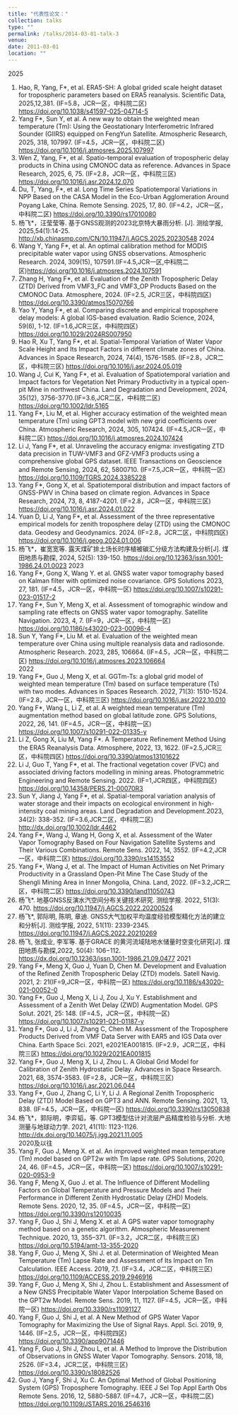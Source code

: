 ```yaml
---
title: "代表性论文："
collection: talks
type: ""
permalink: /talks/2014-03-01-talk-3
venue: 
date: 2011-03-01
location: ""
---
```

2025                                                                                                
1.	Hao, R, Yang, F*, et al. ERA5-SH: A global grided scale height dataset for tropospheric parameters based on ERA5 reanalysis. Scientific Data, 2025,12,381. (IF=5.8，JCR一区，中科院二区) https://doi.org/10.1038/s41597-025-04714-5                                                                                                
2.	Yang F*, Sun Y, et al. A new way to obtain the weighted mean temperature (Tm): Using the Geostationary Interferometric Infrared Sounder (GIIRS) equipped on FengYun Satellite. Atmospheric Research, 2025, 318, 107997. (IF=4.5，JCR一区，中科院二区) https://doi.org/10.1016/j.atmosres.2025.107997                                                                                                 
3.	Wen Z, Yang, F*, et al. Spatio-temporal evaluation of tropospheric delay products in China using CMONOC data as reference. Advances in Space Research, 2025, 6, 75. (IF=2.8，JCR一区，中科院三区) https://doi.org/10.1016/j.asr.2024.12.070                                                                                                
4.	Du, T, Yang, F*, et al. Long Time Series Spatiotemporal Variations in NPP Based on the CASA Model in the Eco-Urban Agglomeration Around Poyang Lake, China. Remote Sensing. 2025, 17, 80. (IF=4.2，JCR一区，中科院二区) https://doi.org/10.3390/rs17010080                                                                                                
5.	杨飞*，汪莹莹等. 基于GNSS观测的2023北京特大暴雨分析. [J]. 测绘学报, 2025,54(1):14-25. http://xb.chinasmp.com/CN/10.11947/j.AGCS.2025.20230548
2024                                                                                                
6.	Wang Y, Yang F*, et al. An optimal calibration method for MODIS precipitable water vapor using GNSS observations. Atmospheric Research. 2024, 309(15), 107591.(IF=4.5,JCR一区,中科院二区)https://doi.org/10.1016/j.atmosres.2024.107591                                                                                                
7.	Zhang H, Yang F*, et al. Evaluation of the Zenith Tropospheric Delay (ZTD) Derived from VMF3_FC and VMF3_OP Products Based on the CMONOC Data. Atmosphere, 2024. (IF=2.5, JCR三区，中科院四区) https://doi.org/10.3390/atmos15070766                                                                                                
8.	Yao Y, Yang F*, et al. Comparing discrete and empirical troposphere delay models: A global IGS-based evaluation. Radio Science, 2024, 59(6), 1-12. (IF=1.6,JCR三区，中科院四区) https://doi.org/10.1029/2024RS007950                                                                                                
9.	Hao R, Xu T, Yang F*, et al. Spatial-Temporal Variation of Water Vapor Scale Height and Its Impact Factors in different climate zones of China. Advances in Space Research, 2024, 74(4), 1576-1585. (IF=2.8，JCR二区，中科院三区) https://doi.org/10.1016/j.asr.2024.05.019                                                                                                
10.	Wang J, Cui K, Yang F*, et al. Evaluation of Spatiotemporal variation and Impact factors for Vegetation Net Primary Productivity in a typical open-pit Mine in northwest China. Land Degradation and Development, 2024, 35(12), 3756-3770.(IF=3.6,JCR二区，中科院二区) https://doi.org/10.1002/ldr.5165                                                                                                
11.	Yang F*, Liu M, et al. Higher accuracy estimation of the weighted mean temperature (Tm) using GPT3 model with new grid coefficients over China. Atmospheric Research, 2024, 305, 107424. (IF=4.5,JCR一区，中科院二区) https://doi.org/10.1016/j.atmosres.2024.107424                                                                                                
12.	Li J, Yang F*, et al. Unraveling the accuracy enigma: investigating ZTD data precision in TUW-VMF3 and GFZ-VMF3 products using a comprehensive global GPS dataset. IEEE Transactions on Geoscience and Remote Sensing, 2024, 62, 5800710. (IF=7.5,JCR一区，中科院一区) https://doi.org/10.1109/TGRS.2024.3385228                                                                                                
13.	Yang F*, Gong X, et al. Spatiotemporal distribution and impact factors of GNSS-PWV in China based on climate region. Advances in Space Research, 2024, 73, 8, 4187-4201. (IF=2.8，JCR一区，中科院三区) https://doi.org/10.1016/j.asr.2024.01.022                                                                                                
14.	Yuan D, Li J, Yang F*, et al. Assessment of the three representative empirical models for zenith troposphere delay (ZTD) using the CMONOC data. Geodesy and Geodynamics. 2024. (IF=2.8，JCR二区，中科院四区) https://doi.org/10.1016/j.geog.2024.01.006                                                                                                
15.	杨飞*，崔宽宽等. 露天煤矿排土场长时序植被碳汇分级方法构建及分析[J]. 煤田地质与勘探, 2024, 52(5): 139-150. https://doi.org/10.12363/issn.1001-1986.24.01.0023
2023                                                                                                
16.	Yang F*, Gong X, Wang Y. et al. GNSS water vapor tomography based on Kalman filter with optimized noise covariance. GPS Solutions 2023, 27, 181. (IF=4.5，JCR一区，中科院一区) https://doi.org/10.1007/s10291-023-01517-2                                                                                                
17.	Yang F*, Sun Y, Meng X, et al. Assessment of tomographic window and sampling rate effects on GNSS water vapor tomography. Satellite Navigation. 2023, 4, 7. (IF=9，JCR一区，中科院一区) https://doi.org/10.1186/s43020-023-00096-4                                                                                                
18.	Sun Y, Yang F*, Liu M. et al. Evaluation of the weighted mean temperature over China using multiple reanalysis data and radiosonde. Atmospheric Research. 2023, 285, 106664. (IF=4.5，JCR一区，中科院二区) https://doi.org/10.1016/j.atmosres.2023.106664                                                                                                
2022
19.	Yang F*, Guo J, Meng X, et al. GGTm-Ts: a global grid model of weighted mean temperature (Tm) based on surface temperature (Ts) with two modes. Advances in Spaces Research. 2022, 71(3): 1510-1524. (IF=2.8，JCR一区，中科院三区) https://doi.org/10.1016/j.asr.2022.10.010                                                                                                
20.	Yang F*, Wang L, Li Z, et al. A weighted mean temperature (Tm) augmentation method based on global latitude zone. GPS Solutions, 2022, 26, 141. (IF=4.5，JCR一区，中科院一区) https://doi.org/10.1007/s10291-022-01335-y                                                                                                
21.	Li Z, Gong X, Liu M, Yang F*. A Temperature Refinement Method Using the ERA5 Reanalysis Data. Atmosphere, 2022, 13, 1622. (IF=2.5,JCR三区，中科院四区) https://doi.org/10.3390/atmos13101622                                                                                                
22.	Li J, Guo T, Yang F*, et al. The fractional vegetation cover (FVC) and associated driving factors modelling in mining areas. Photogrammetric Engineering and Remote Sensing. 2022. (IF=1,JCR四区，中科院四区) https://doi.org/10.14358/PERS.21-00070R3                                                                                                
23.	Sun Y, Jiang J, Yang F*, et al. Spatial-temporal variation analysis of water storage and their impacts on ecological environment in high-intensity coal mining areas. Land Degradation and Development.2023, 34(2): 338-352. (IF=3.6,JCR二区，中科院二区) http://dx.doi.org/10.1002/ldr.4462                                                                                                
24.	Yang F*, Wang J, Wang H, Gong X, et al. Assessment of the Water Vapor Tomography Based on Four Navigation Satellite Systems and Their Various Combinations. Remote Sens. 2022, 14, 3552. (IF=4.2,JCR一区，中科院二区) https://doi.org/10.3390/rs14153552                                                                                                
25.	Yang F*, Wang J, et al. The Impact of Human Activities on Net Primary Productivity in a Grassland Open-Pit Mine The Case Study of the Shengli Mining Area in Inner Mongolia, China. Land, 2022. (IF=3.2,JCR二区，中科院二区) https://doi.org/10.3390/land11050743                                                                                                
26.	杨飞*. 地基GNSS反演水汽空间分布关键技术研究. 测绘学报. 2022, 51(3): 470. https://doi.org/10.11947/j.AGCS.2022.20200524                                                                                                
27.	杨飞*, 郭际明, 陈明, 章迪. GNSS大气加权平均温度经验模型精化方法的建立和分析[J]. 测绘学报, 2022, 51(11): 2339-2345. https://doi.org/10.11947/j.AGCS.2022.20210269                                                                                                
28.	杨飞, 张成业, 李军等. 基于GRACE 的黄河流域陆地水储量时空变化研究[J]. 煤田地质与勘探,2022, 50(4): 106−112. https://dx.doi.org/10.12363/issn.1001-1986.21.09.0477
2021                                                                                                
29.	Yang F*, Meng X, Guo J, Yuan D, Chen M. Development and Evaluation of the Refined Zenith Tropospheric Delay (ZTD) models. Satell Navig. 2021, 2: 21(IF=9,JCR一区，中科院一区) https://doi.org/10.1186/s43020-021-00052-0                                                                                                
30.	Yang F*, Guo J, Meng X, Li J, Zou J, Xu Y. Establishment and Assessment of a Zenith Wet Delay (ZWD) Augmentation Model. GPS Solut. 2021, 25: 148. (IF=4.5，JCR一区，中科院一区) https://doi.org/10.1007/s10291-021-01187-y                                                                                                
31.	Yang F*, Guo J, Li J, Zhang C, Chen M. Assessment of the Troposphere Products Derived from VMF Data Server with EAR5 and IGS Data over China. Earth Space Sci. 2021, e2021EA001815. (IF=2.9，JCR二区，中科院三区) https://doi.org/10.1029/2021EA001815                                                                                                
32.	Yang F*, Guo J, Meng X, Li J, Zhou L. A Global Grid Model for Calibration of Zenith Hydrostatic Delay. Advances in Space Research. 2021, 68, 3574-3583. (IF=2.8，JCR一区，中科院三区) https://doi.org/10.1016/j.asr.2021.06.044                                                                                                
33.	Yang F*, Guo J, Zhang C, Li Y, Li J. A Regional Zenith Tropospheric Delay (ZTD) Model Based on GPT3 and ANN. Remote Sensing. 2021, 13, 838. (IF=4.5，JCR一区，中科院一区) https://doi.org/10.3390/rs13050838                                                                                                
34.	杨飞*，郭际明，李弈韬，等. GPT3模型估计对流层产品精度检验与分析. 大地测量与地球动力学. 2021, 41(11): 1123-1126. http://dx.doi.org/10.14075/j.jgg.2021.11.005                                                                                                
                                                                                                2020及以往
35.	Yang F, Guo J, Meng X. et al. An improved weighted mean temperature (Tm) model based on GPT2w with Tm lapse rate. GPS Solutions, 2020, 24, 46. (IF=4.5，JCR一区，中科院一区) https://doi.org/10.1007/s10291-020-0953-9                                                                                                
36.	Yang F, Meng X, Guo J. et al. The Influence of Different Modelling Factors on Global Temperature and Pressure Models and Their Performance in Different Zenith Hydrostatic Delay (ZHD) Models. Remote Sens. 2020, 12, 35. (IF=4.5，JCR一区，中科院一区) https://doi.org/10.3390/rs12010035                                                                                                
37.	Yang F, Guo J, Shi J, Meng X. et al. A GPS water vapor tomography method based on a genetic algorithm. Atmospheric Measurement Technique. 2020, 13, 355–371. (IF=3.2，JCR二区，中科院三区) https://doi.org/10.5194/amt-13-355-2020                                                                                                
38.	Yang F, Guo J, Meng X, Shi J. et al. Determination of Weighted Mean Temperature (Tm) Lapse Rate and Assessment of Its Impact on Tm Calculation. IEEE Access. 2019, 7,1. (IF=3.4，JCR二区，中科院三区) https://doi.org/10.1109/ACCESS.2019.2946916                                                                                                
39.	Yang F, Guo J, Meng X, Shi J, Zhou L. Establishment and Assessment of a New GNSS Precipitable Water Vapor Interpolation Scheme Based on the GPT2w Model. Remote Sens. 2019, 11, 1127. (IF=4.5，JCR一区，中科院一区) https://doi.org/10.3390/rs11091127                                                                                                
40.	Yang F, Guo J, Shi J, et al. A New Method of GPS Water Vapor Tomography for Maximizing the Use of Signal Rays. Appl. Sci. 2019, 9, 1446. (IF=2.5，JCR一区，中科院四区) https://doi.org/10.3390/app9071446                                                                                                
41.	Yang F, Guo J, Shi J, Zhou L, et al. A Method to Improve the Distribution of Observations in GNSS Water Vapor Tomography. Sensors. 2018, 18, 2526. (IF=3.4，JCR二区，中科院三区) https://doi.org/10.3390/s18082526                                                                                                
42.	Guo J, Yang F, Shi J, Xu C. An Optimal Method of Global Positioning System (GPS) Troposphere Tomography. IEEE J Sel Top Appl Earth Obs Remote Sens. 2016, 12, 5880-5887. (IF=4.7，JCR一区，中科院二区) https://doi.org/10.1109/JSTARS.2016.2546316

